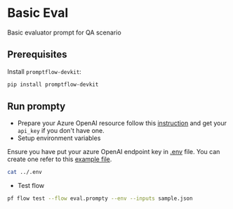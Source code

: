 # Basic Eval
Basic evaluator prompt for QA scenario

## Prerequisites

Install `promptflow-devkit`:
```bash
pip install promptflow-devkit
```

## Run prompty

- Prepare your Azure OpenAI resource follow this [instruction](https://learn.microsoft.com/en-us/azure/cognitive-services/openai/how-to/create-resource?pivots=web-portal) and get your `api_key` if you don't have one.
- Setup environment variables

Ensure you have put your azure OpenAI endpoint key in [.env](../.env) file. You can create one refer to this [example file](../.env.example).

```bash
cat ../.env
```

- Test flow
```bash
pf flow test --flow eval.prompty --env --inputs sample.json
```